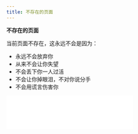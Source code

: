 ```yaml
---
title: 不存在的页面
---
```


**不存在的页面**

当前页面不存在，这永远不会是因为：

- 永远不会放弃你
- 从来不会让你失望
- 不会丢下你一人过活
- 不会让你掉眼泪，不对你说分手
- 不会用谎言伤害你





































<iframe frameborder="no" border="0" marginwidth="0" marginheight="0" width=330 height=86 src="//music.163.com/outchain/player?type=2&id=18520531&auto=0&height=66"></iframe>

